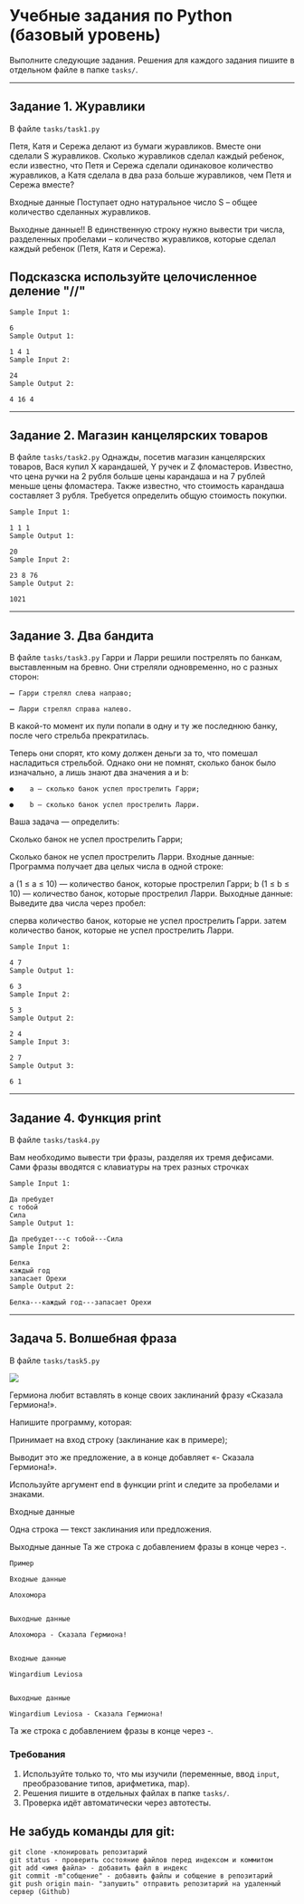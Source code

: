 # Учебные задания по Python (базовый уровень)

Выполните следующие задания. Решения для каждого задания пишите в отдельном файле в папке `tasks/`.

---

## Задание 1. Журавлики
В файле `tasks/task1.py`

Петя, Катя и Сережа делают из бумаги журавликов. Вместе они сделали S журавликов. Сколько журавликов сделал каждый ребенок, если известно, что Петя и Сережа сделали одинаковое количество журавликов, а Катя сделала в два раза больше журавликов, чем Петя и Сережа вместе?

Входные данные
Поступает одно натуральное число S – общее количество сделанных журавликов.

Выходные данные!!
В единственную строку нужно вывести три числа, разделенных пробелами – количество журавликов, которые сделал каждый ребенок (Петя, Катя и Сережа).

## Подсказска используйте целочисленное деление "//"

```
Sample Input 1:

6
Sample Output 1:

1 4 1
Sample Input 2:

24
Sample Output 2:

4 16 4
```
---

## Задание 2. Магазин канцелярских товаров
В файле `tasks/task2.py` 
Однажды, посетив магазин канцелярских товаров, Вася купил X карандашей, Y ручек и Z фломастеров. Известно, что цена ручки на 2 рубля больше цены карандаша и на 7 рублей меньше цены фломастера. Также известно, что стоимость карандаша составляет 3 рубля. Требуется определить общую стоимость покупки.
```
Sample Input 1:

1 1 1
Sample Output 1:

20
Sample Input 2:

23 8 76
Sample Output 2:

1021
```
---

## Задание 3. Два бандита
В файле `tasks/task3.py` 
Гарри и Ларри решили пострелять по банкам, выставленным на бревно. Они стреляли одновременно, но с разных сторон:

    ➖ Гарри стрелял слева направо;

    ➖ Ларри стрелял справа налево.

В какой-то момент их пули попали в одну и ту же последнюю банку, после чего стрельба прекратилась.

Теперь они спорят, кто кому должен деньги за то, что помешал насладиться стрельбой. Однако они не помнят, сколько банок было изначально, а лишь знают два значения a и b:

    ●    a — сколько банок успел прострелить Гарри;

    ●    b — сколько банок успел прострелить Ларри.

Ваша задача — определить:

Сколько банок не успел прострелить Гарри;
 
Сколько банок не успел прострелить Ларри.
Входные данные:
Программа получает два целых числа в одной строке:

a (1 ≤ a ≤ 10) — количество банок, которые прострелил Гарри;
b (1 ≤ b ≤ 10) — количество банок, которые прострелил Ларри.
Выходные данные:
Выведите два числа через пробел:

сперва количество банок, которые не успел прострелить Гарри.
затем количество банок, которые не успел прострелить Ларри.

```
Sample Input 1:

4 7
Sample Output 1:

6 3
Sample Input 2:

5 3
Sample Output 2:

2 4
Sample Input 3:

2 7
Sample Output 3:

6 1
```
---

## Задание 4. Функция print
В файле `tasks/task4.py` 

Вам необходимо вывести три фразы, разделяя их тремя дефисами. Сами фразы вводятся с клавиатуры на трех разных строчках

```
Sample Input 1:

Да пребудет
с тобой
Сила
Sample Output 1:

Да пребудет---с тобой---Сила
Sample Input 2:

Белка
каждый год
запасает Орехи
Sample Output 2:

Белка---каждый год---запасает Орехи
```
---
## Задача 5. Волшебная фраза

В файле `tasks/task5.py` 

<img src="images/12.jpg">

Гермиона любит вставлять в конце своих заклинаний фразу «Сказала Гермиона!».

Напишите программу, которая:

Принимает на вход строку (заклинание как в примере);

Выводит это же предложение, а в конце добавляет «- Сказала Гермиона!».

Используйте аргумент end в функции print и следите за пробелами и знаками.

Входные данные

Одна строка — текст заклинания или предложения.

Выходные данные
Та же строка с добавлением фразы в конце через -.

```
Пример

Входные данные

Алохомора


Выходные данные

Алохомора - Сказала Гермиона!


Входные данные

Wingardium Leviosa


Выходные данные

Wingardium Leviosa - Сказала Гермиона!
```
Та же строка с добавлением фразы в конце через -.

### Требования
1. Используйте только то, что мы изучили (переменные, ввод `input`, преобразование типов, арифметика, map).
2. Решения пишите в отдельных файлах в папке `tasks/`.
3. Проверка идёт автоматически через автотесты.

## Не забудь команды для git:
```
git clone -клонировать репозитарий
git status - проверить состояние файлов перед индексом и коммитом
git add <имя файла> - добавить файл в индекс
git commit -m"собщение" - добавить файлы и собщение в репозитарий
git push origin main- "запушить" отправить репозитарий на удаленный сервер (Github)
```